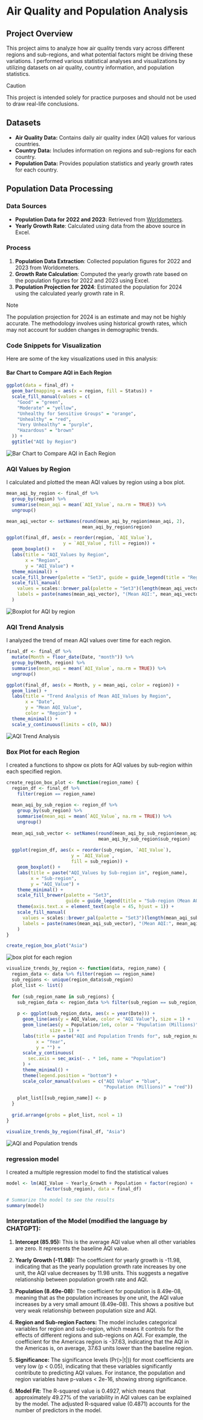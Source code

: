 # Air Quality and Population Analysis

## Project Overview

This project aims to analyze how air quality trends vary across different regions and sub-regions, and what potential factors might be driving these variations. I performed various statistical analyses and visualizations by utilizing datasets on air quality, country information, and population statistics.

> [!CAUTION]
> This project is intended solely for practice purposes and should not be used to draw real-life conclusions.


## Datasets

-   **Air Quality Data:** Contains daily air quality index (AQI) values for various countries.
-   **Country Data:** Includes information on regions and sub-regions for each country.
-   **Population Data:** Provides population statistics and yearly growth rates for each country.

## Population Data Processing

### Data Sources

-   **Population Data for 2022 and 2023**: Retrieved from [Worldometers](https://www.worldometers.info/).
-   **Yearly Growth Rate**: Calculated using data from the above source in Excel.

### Process

1.  **Population Data Extraction**: Collected population figures for 2022 and 2023 from Worldometers.
2.  **Growth Rate Calculation**: Computed the yearly growth rate based on the population figures for 2022 and 2023 using Excel.
3.  **Population Projection for 2024**: Estimated the population for 2024 using the calculated yearly growth rate in R.

> [!NOTE]
> The population projection for 2024 is an estimate and may not be highly accurate. The methodology involves using historical growth rates, which may not account for sudden changes in demographic trends.

### Code Snippets for Visualization

Here are some of the key visualizations used in this analysis:

#### Bar Chart to Compare AQI in Each Region

``` r
ggplot(data = final_df) + 
  geom_bar(mapping = aes(x = region, fill = Status)) + 
  scale_fill_manual(values = c(
    "Good" = "green", 
    "Moderate" = "yellow", 
    "Unhealthy for Sensitive Groups" = "orange", 
    "Unhealthy" = "red", 
    "Very Unhealthy" = "purple", 
    "Hazardous" = "brown"
  )) +
  ggtitle("AQI by Region")
```

![Bar Chart to Compare AQI in Each Region](plots/AQI%20by%20region.png)

### AQI Values by Region

I calculated and plotted the mean AQI values by region using a box plot.

``` r
mean_aqi_by_region <- final_df %>%
  group_by(region) %>%
  summarise(mean_aqi = mean(`AQI_Value`, na.rm = TRUE)) %>%
  ungroup()

mean_aqi_vector <- setNames(round(mean_aqi_by_region$mean_aqi, 2), 
                            mean_aqi_by_region$region)

ggplot(final_df, aes(x = reorder(region, `AQI_Value`), 
                     y = `AQI_Value`, fill = region)) +
  geom_boxplot() +
  labs(title = "AQI_Values by Region",
       x = "Region",
       y = "AQI_Value") +
  theme_minimal() +
  scale_fill_brewer(palette = "Set3", guide = guide_legend(title = "Region (Mean AQI)")) +
  scale_fill_manual(
    values = scales::brewer_pal(palette = "Set3")(length(mean_aqi_vector)),
    labels = paste(names(mean_aqi_vector), "(Mean AQI:", mean_aqi_vector, ")")
  )
```

![Boxplot for AQI by region](plots/Boxplot%20for%20AQI%20values.png)

### AQI Trend Analysis

I analyzed the trend of mean AQI values over time for each region.

``` r
final_df <- final_df %>%
  mutate(Month = floor_date(Date, "month")) %>%
  group_by(Month, region) %>%
  summarise(mean_aqi = mean(`AQI_Value`, na.rm = TRUE)) %>%
  ungroup()

ggplot(final_df, aes(x = Month, y = mean_aqi, color = region)) +
  geom_line() +
  labs(title = "Trend Analysis of Mean AQI_Values by Region",
       x = "Date",
       y = "Mean AQI_Value",
       color = "Region") +
  theme_minimal() +
  scale_y_continuous(limits = c(0, NA))
```

![AQI Trend Analysis](plots/Trend%20Analysis%20of%20Mean%20AQI_Values%20by%20Region.png)

### Box Plot for each Region

I created a functions to shpow ox plots for AQI values by sub-region within each specified region.

``` r
create_region_box_plot <- function(region_name) {
  region_df <- final_df %>%
    filter(region == region_name)
  
  mean_aqi_by_sub_region <- region_df %>%
    group_by(sub_region) %>%
    summarise(mean_aqi = mean(`AQI_Value`, na.rm = TRUE)) %>%
    ungroup()
  
  mean_aqi_sub_vector <- setNames(round(mean_aqi_by_sub_region$mean_aqi, 2), 
                                  mean_aqi_by_sub_region$sub_region)
  
  ggplot(region_df, aes(x = reorder(sub_region, `AQI_Value`), 
                        y = `AQI_Value`, 
                        fill = sub_region)) +
    geom_boxplot() +
    labs(title = paste("AQI_Values by Sub-region in", region_name),
         x = "Sub-region",
         y = "AQI_Value") +
    theme_minimal() +
    scale_fill_brewer(palette = "Set3", 
                      guide = guide_legend(title = "Sub-region (Mean AQI)")) +
    theme(axis.text.x = element_text(angle = 45, hjust = 1)) +
    scale_fill_manual(
      values = scales::brewer_pal(palette = "Set3")(length(mean_aqi_sub_vector)),
      labels = paste(names(mean_aqi_sub_vector), "(Mean AQI:", mean_aqi_sub_vector, ")")
    )
}

create_region_box_plot("Asia")
```

![box plot for each region](plots/AQI_Values%20by%20Sub-region%20in%20Asia.png)

``` r
visualize_trends_by_region <- function(data, region_name) {
  region_data <- data %>% filter(region == region_name)
  sub_regions <- unique(region_data$sub_region)
  plot_list <- list()
  
  for (sub_region_name in sub_regions) {
    sub_region_data <- region_data %>% filter(sub_region == sub_region_name)
    
    p <- ggplot(sub_region_data, aes(x = year(Date))) +
      geom_line(aes(y = AQI_Value, color = "AQI Value"), size = 1) +
      geom_line(aes(y = Population/1e6, color = "Population (Millions)"), 
                size = 1) + 
      labs(title = paste("AQI and Population Trends for", sub_region_name),
           x = "Year",
           y = "") +
      scale_y_continuous(
        sec.axis = sec_axis(~ . * 1e6, name = "Population")
      ) +
      theme_minimal() +
      theme(legend.position = "bottom") +
      scale_color_manual(values = c("AQI Value" = "blue", 
                                    "Population (Millions)" = "red"))
    
    plot_list[[sub_region_name]] <- p
  }
  
  grid.arrange(grobs = plot_list, ncol = 1)
}

visualize_trends_by_region(final_df, "Asia")
```

![AQI and Population trends](plots/AQI%20and%20Population%20trends.png%20.png)

### regression model

I created a multiple regression model to find the statistical values

``` r
model <- lm(AQI_Value ~ Yearly_Growth + Population + factor(region) + 
              factor(sub_region), data = final_df)

# Summarize the model to see the results
summary(model)
```

### Interpretation of the Model (modified the language by CHATGPT):

1.  **Intercept (85.95):** This is the average AQI value when all other variables are zero. It represents the baseline AQI value.

2.  **Yearly Growth (-11.98):** The coefficient for yearly growth is -11.98, indicating that as the yearly population growth rate increases by one unit, the AQI value decreases by 11.98 units. This suggests a negative relationship between population growth rate and AQI.

3.  **Population (8.49e-08):** The coefficient for population is 8.49e-08, meaning that as the population increases by one unit, the AQI value increases by a very small amount (8.49e-08). This shows a positive but very weak relationship between population size and AQI.

4.  **Region and Sub-region Factors:** The model includes categorical variables for region and sub-region, which means it controls for the effects of different regions and sub-regions on AQI. For example, the coefficient for the Americas region is -37.63, indicating that the AQI in the Americas is, on average, 37.63 units lower than the baseline region.

5.  **Significance:** The significance levels (Pr(\>\|t\|)) for most coefficients are very low (p \< 0.05), indicating that these variables significantly contribute to predicting AQI values. For instance, the population and region variables have p-values \< 2e-16, showing strong significance.

6.  **Model Fit:** The R-squared value is 0.4927, which means that approximately 49.27% of the variability in AQI values can be explained by the model. The adjusted R-squared value (0.4871) accounts for the number of predictors in the model.
